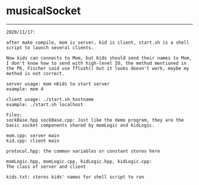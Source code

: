 # musicalSocket

----------
    2020/11/17:

    after make compile, mom is server, kid is client, start.sh is a shell script to launch several clients.

    Now kids can connects to Mom, but Kids should send their names to Mom, I don't know how to send with high-level IO, the method mentioned in the P6, Fischer said use fflush() but it looks doesn't work, maybe my method is not correct.

    server usage: mom nKids to start server
    example: mom 4

    client usage: ./start.sh hostname
    example: ./start.sh localhost

    Files:
    sockBase.hpp sockBase.cpp: Just like the demo program, they are the basic socket components shared by momLogic and kidLogic.

    mom.cpp: server main
    kid.cpp: client main

    protocol.hpp: the common variables or constant stores here

    momLogic.hpp, momLogic.cpp, kidLogic.hpp, kidLogic.cpp:
    The class of server and client

    kids.txt: stores kids' names for shell script to run



